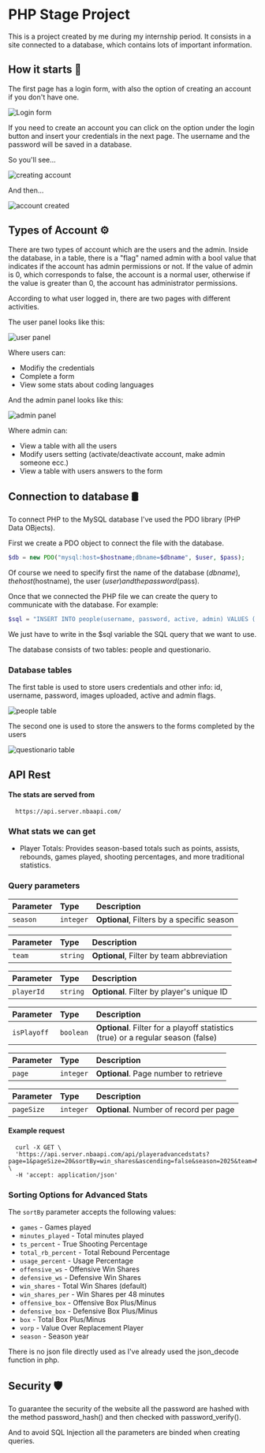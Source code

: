 
# PHP Stage Project

This is a project created by me during my internship period.
It consists in a site connected to a database, which contains lots of important information.

## How it starts 🌟

The first page has a login form, with also the option of creating an account if you don't have one.

![Login form](screenshots/login.png)

If you need to create an account you can click on the option under the login button and insert your credentials in the next page. The username and the password will be saved in a database.

So you'll see...

![creating account](screenshots/creating-account.png)

And then...

![account created](screenshots/account-created.png)

## Types of Account ⚙️

There are two types of account which are the users and the admin.
Inside the database, in a table, there is a "flag" named admin with a bool value that indicates if the account has admin permissions or not. If the value of admin is 0, which corresponds to false, the account is a normal user, otherwise if the value is greater than 0, the account has administrator permissions.

According to what user logged in, there are two pages with different activities.

The user panel looks like this:

![user panel](screenshots/user-panel.png)

Where users can:

- Modifiy the credentials
- Complete a form
- View some stats about coding languages

And the admin panel looks like this: 

![admin panel](screenshots/admin-panel.png)

Where admin can:

- View a table with all the users 
- Modify users setting (activate/deactivate account, make admin someone ecc.) 
- View a table with users answers to the form 

## Connection to database 🛢

To connect PHP to the MySQL database I've used the PDO library (PHP Data OBjects).

First we create a PDO object to connect the file with the database.

```php
$db = new PDO("mysql:host=$hostname;dbname=$dbname", $user, $pass);
```
Of course we need to specify first the name of the database ($dbname), the host ($hostname), the user ($user) and the password ($pass).

Once that we connected the PHP file we can create the query to communicate with the database.
For example:

```php
$sql = "INSERT INTO people(username, password, active, admin) VALUES (:username, :password, :active, :admin)";
```
We just have to write in the $sql variable the SQL query that we want to use.

The database consists of two tables: people
and questionario.

### Database tables

The first table is used to store users credentials and other info: id, username, password, images uploaded, active and admin flags. 

![people table](screenshots/people.png)

The second one is used to store the answers to the forms completed by the users

![questionario table](screenshots/questionario.png)

## API Rest

#### The stats are served from

```http
  https://api.server.nbaapi.com/
```

### What stats we can get

- Player Totals: Provides season-based totals such as points, assists, rebounds, games played, shooting percentages, and more traditional statistics.

### Query parameters

| Parameter | Type     | Description                |
| :-------- | :------- | :------------------------- |
| `season` | `integer` | **Optional**, Filters by a specific season |

| Parameter | Type     | Description                       |
| :-------- | :------- | :-------------------------------- |
| `team`      | `string` | **Optional**, Filter by team abbreviation |

| Parameter | Type     | Description                       |
| :-------- | :------- | :-------------------------------- |
| `playerId`      | `string` | **Optional**. Filter by player's unique ID |

| Parameter | Type     | Description                       |
| :-------- | :------- | :-------------------------------- |
| `isPlayoff`      | `boolean` | **Optional**. Filter for a playoff statistics (true) or a regular season (false) |

| Parameter | Type     | Description                       |
| :-------- | :------- | :-------------------------------- |
| `page`      | `integer` | **Optional**. Page number to retrieve |

| Parameter | Type     | Description                       |
| :-------- | :------- | :-------------------------------- |
| `pageSize`      | `integer` | **Optional**. Number of record per page |

#### Example request

```http
  curl -X GET \
  'https://api.server.nbaapi.com/api/playeradvancedstats?page=1&pageSize=20&sortBy=win_shares&ascending=false&season=2025&team=MIL' \
  -H 'accept: application/json'
```

### Sorting Options for Advanced Stats

The `sortBy` parameter accepts the following values:
- `games` - Games played
- `minutes_played` - Total minutes played
- `ts_percent` - True Shooting Percentage
- `total_rb_percent` - Total Rebound Percentage
- `usage_percent` - Usage Percentage
- `offensive_ws` - Offensive Win Shares
- `defensive_ws` - Defensive Win Shares
- `win_shares` - Total Win Shares (default)
- `win_shares_per` - Win Shares per 48 minutes
- `offensive_box` - Offensive Box Plus/Minus
- `defensive_box` - Defensive Box Plus/Minus
- `box` - Total Box Plus/Minus  
- `vorp` - Value Over Replacement Player
- `season` - Season year

There is no json file directly used as I've already used the json_decode function in php.

## Security 🛡️

To guarantee the security of the website all the password are hashed with the method password_hash() and then checked with password_verify().

And to avoid SQL Injection all the parameters are binded when creating queries.